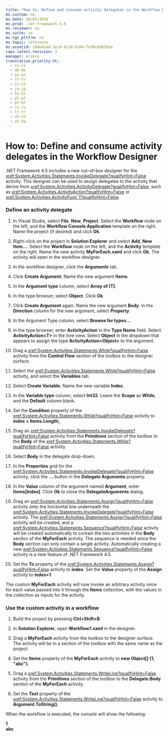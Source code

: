 ```yaml
---
title: "How to: Define and consume activity delegates in the Workflow Designer"
ms.custom: na
ms.date: 10/02/2016
ms.prod: .net-framework-4.6
ms.reviewer: na
ms.suite: na
ms.tgt_pltfrm: na
ms.topic: reference
ms.assetid: c68e42ad-3ec0-4c2d-b104-fe36c6d83b5e
caps.latest.revision: 3
manager: erikre
translation.priority.ht: 
  - cs-cz
  - de-de
  - es-es
  - fr-fr
  - it-it
  - ja-jp
  - ko-kr
  - pl-pl
  - pt-br
  - ru-ru
  - tr-tr
  - zh-cn
  - zh-tw
---
```

# How to: Define and consume activity delegates in the Workflow Designer
.NET Framework 4.5 includes a new out-of-box designer for the <xref:System.Activities.Statements.InvokeDelegate?qualifyHint=False> activity. This designer can be used to assign delegates to the activity that derive from <xref:System.Activities.ActivityDelegate?qualifyHint=False>, such as <xref:System.Activities.ActivityAction?qualifyHint=False> or <xref:System.Activities.ActivityFunc`1?qualifyHint=False>.  
  
### Define an activity delegate  
  
1.  In Visual Studio, select **File**, **New**, **Project**. Select the **Workflow** node on the left, and the **Workflow Console Application** template on the right. Name the project (if desired) and click **Ok**.  
  
2.  Right-click on the project in **Solution Explorer** and select **Add**, **New Item…**. Select the **Workflow** node on the left, and the **Activity** template on the right. Name the new activity **MyForEach.xaml** and click **Ok**. The activity will open in the workflow designer.  
  
3.  In the workflow designer, click the **Arguments** tab.  
  
4.  Click **Create Argument**. Name the new argument **Items**.  
  
5.  In the **Argument type** column, select **Array of [T]**.  
  
6.  In the type browser, select  **Object**. Click **Ok**.  
  
7.  Click **Create Argument** again. Name the new argument **Body**. In the **Direction** column for the new argument, select **Property**.  
  
8.  In the Argument Type column, select **Browse for types…**  
  
9. In the type browser, enter **ActivityAction** in the **Type Name** field. Select **ActivityAction<T\>** in the tree view. Select **Object** in the dropdown that appears to assign the type **ActivityAction<Object\>** to the argument.  
  
10. Drag a <xref:System.Activities.Statements.While?qualifyHint=False> activity from the **Control Flow** section of the toolbox to the designer surface.  
  
11. Select the <xref:System.Activities.Statements.While?qualifyHint=False> activity, and select the **Variables** tab.  
  
12. Select **Create Variable**. Name the new variable **Index**.  
  
13. In the **Variable type** column, select **Int32**. Leave the **Scope** as **While**, and the **Default** column blank.  
  
14. Set the **Condition** property of the <xref:System.Activities.Statements.While?qualifyHint=False> activity to **index < Items.Length;**.  
  
15. Drag an <xref:System.Activities.Statements.InvokeDelegate?qualifyHint=False> activity from the **Primitives** section of the toolbox to the **Body** of the <xref:System.Activities.Statements.While?qualifyHint=False> activity.  
  
16. Select **Body** in the delegate drop-down.  
  
17. In the **Properties** grid for the <xref:System.Activities.Statements.InvokeDelegate?qualifyHint=False> activity, click the **…** button in the **Delegate Arguments** property.  
  
18. In the **Value** column of the argument named **Argument**, enter **Items[Index]**. Click **Ok** to close the **DelegateArguments** dialog.  
  
19. Drag an <xref:System.Activities.Statements.Assign?qualifyHint=False> activity onto the horizontal line underneath the <xref:System.Activities.Statements.InvokeDelegate?qualifyHint=False> activity. The  <xref:System.Activities.Statements.Assign?qualifyHint=False> activity will be created, and a <xref:System.Activities.Statements.Sequence?qualifyHint=False> activity will be created automatically to contain the two activities in the **Body** section of the **MyForEach** activity. The sequence is needed since the **Body** section can only contain a single activity. Automatically creating a new <xref:System.Activities.Statements.Sequence?qualifyHint=False> activity is a new feature of .NET Framework 4.5.  
  
20. Set the **To** property of the <xref:System.Activities.Statements.Assign?qualifyHint=False> activity to **index**. Set the **Value** property of the **Assign** activity to **index+1**.  
  
 The custom **MyForEach** activity will now invoke an arbitrary activity once for each value passed into it through the **Items** collection, with the values in the collection as inputs for the activity.  
  
### Use the custom activity in a workflow  
  
1.  Build the project by pressing **Ctrl+Shift+B**.  
  
2.  In **Solution Explorer**, open **Workflow1.xaml** in the designer.  
  
3.  Drag a **MyForEach** activity from the toolbox to the designer surface. The activity will be in a section of the toolbox with the same name as the project.  
  
4.  Set the **Items** property of the **MyForEach** activity to **new Object[] {1, "abc"}**.  
  
5.  Drag a <xref:System.Activities.Statements.WriteLine?qualifyHint=False> activity from the **Primitives** section of the toolbox to the **Delegate:Body** section of the **MyForEach** activity.  
  
6.  Set the **Text** property of the <xref:System.Activities.Statements.WriteLine?qualifyHint=False> activity to **Argument.ToString()**.  
  
 When the workflow is executed, the console will show the following:  
  
 **1**   
**abc**